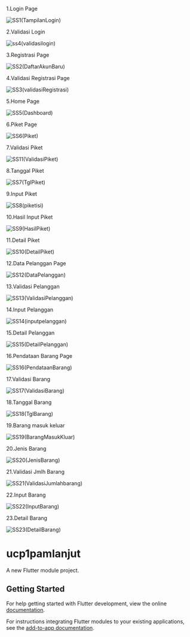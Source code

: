 

1.Login Page

![SS1(TampilanLogin)](https://github.com/user-attachments/assets/ee240c40-2253-438f-a027-f16b4ba49daa)

2.Validasi Login

![ss4(validasilogin)](https://github.com/user-attachments/assets/b4a84b3d-b9cb-40de-8d7c-d7f481b14fe2)

3.Registrasi Page

![SS2(DaftarAkunBaru)](https://github.com/user-attachments/assets/b8dff8d3-271d-468f-9150-ee20a90c5a3d)

4.Validasi Registrasi Page

![SS3(validasiRegistrasi)](https://github.com/user-attachments/assets/d1b44825-9200-41f7-9e07-1615f81bfb8e)

5.Home Page

![SS5(Dashboard)](https://github.com/user-attachments/assets/e96f0a11-0f5c-4b6c-810f-dd0973c2f916)

6.Piket Page

![SS6(Piket)](https://github.com/user-attachments/assets/faf173d3-a827-46ff-ad98-abd5d9482865)

7.Validasi Piket 

![SS11(ValidasiPiket)](https://github.com/user-attachments/assets/6cb8ffb0-e0f1-401d-aff7-67df60d94c51)

8.Tanggal Piket

![SS7(TglPiket)](https://github.com/user-attachments/assets/76a171dc-d00b-48b6-96fd-896e63fe15f0)

9.Input Piket

![SS8(piketisi)](https://github.com/user-attachments/assets/fd8afb4b-7499-4034-9662-b35d9441d96d)

10.Hasil Input Piket

![SS9(HasilPiket)](https://github.com/user-attachments/assets/8b3667ab-7eaa-4c01-8b73-dca1cceed87e)

11.Detail Piket

![SS10(DetailPiket)](https://github.com/user-attachments/assets/8b6433e4-9a31-4169-b803-9bb94498c5c1)

12.Data Pelanggan Page

![SS12(DataPelanggan)](https://github.com/user-attachments/assets/4cc0b488-3bb3-4e74-9643-eef2c8ef3511)

13.Validasi Pelanggan

![SS13(ValidasiPelanggan)](https://github.com/user-attachments/assets/bb5cc04a-8975-4895-b412-de04048f5c72)

14.Input Pelanggan

![SS14(inputpelanggan)](https://github.com/user-attachments/assets/53d4ab7a-4f44-441f-8769-9e53ef2b631c)

15.Detail Pelanggan

![SS15(DetailPelanggan)](https://github.com/user-attachments/assets/743f53d9-8a1a-4e2e-b4e3-8a95df19c191)

16.Pendataan Barang Page

![SS16(PendataanBarang)](https://github.com/user-attachments/assets/ba882213-ec7b-406a-90c0-3d83e19cda1b)

17.Validasi Barang

![SS17(ValidasiBarang)](https://github.com/user-attachments/assets/24845484-7ff5-4ad4-b379-a96dbba4a93f)

18.Tanggal Barang

![SS18(TglBarang)](https://github.com/user-attachments/assets/aa03bcd4-7831-4b53-8569-16b51863e7af)

19.Barang masuk keluar

![SS19(BarangMasukKluar)](https://github.com/user-attachments/assets/eb9a41ee-5f71-408f-9782-ce389059c028)

20.Jenis Barang

![SS20(JenisBarang)](https://github.com/user-attachments/assets/5e209eda-152e-4d77-9015-d0a300795632)

21.Validasi Jmlh Barang

![SS21(ValidasiJumlahbarang)](https://github.com/user-attachments/assets/8fa22ff5-d6f5-4a77-8575-d5198d413700)

22.Input Barang

![SS22(InputBarang)](https://github.com/user-attachments/assets/f212eaa8-9438-47c8-a832-616c618f2bd5)

23.Detail Barang

![SS23(DetailBarang)](https://github.com/user-attachments/assets/d0e82a1f-8937-45df-a7d0-5f52938d0217)






# ucp1pamlanjut

A new Flutter module project.

## Getting Started

For help getting started with Flutter development, view the online
[documentation](https://flutter.dev/).

For instructions integrating Flutter modules to your existing applications,
see the [add-to-app documentation](https://flutter.dev/docs/development/add-to-app).
